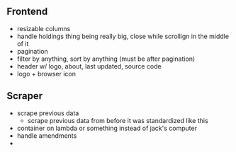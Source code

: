 ## Frontend

- resizable columns
- handle holdings thing being really big, close while scrollign in the middle of it
- pagination
- filter by anything, sort by anything (must be after pagination)
- header w/ logo, about, last updated, source code
- logo + browser icon

## Scraper

- scrape previous data
    - scrape previous data from before it was standardized like this
- container on lambda or something instead of jack's computer
- handle amendments
- 
